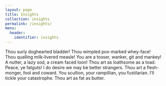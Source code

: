 ```yaml
---
layout: page
title: Insights
collection: insights
permalink: /insights/
menu:
  header:
    identifier: insights
---
```


Thou surly doghearted bladder! Thou wimpled pox-marked whey-face! Thou qualling milk-livered measle! You are a tosser, wanker, git and mankey! A nutter, a lazy sod, a cream faced loon! Thou art as loathsome as a toad. Peace, ye fatguts! I do desire we may be better strangers.  Thou art a flesh-monger, fool and coward. You scullion, your rampillian, you fustilarian. I’ll tickle your catastrophe. Thou art as fat as butter.

